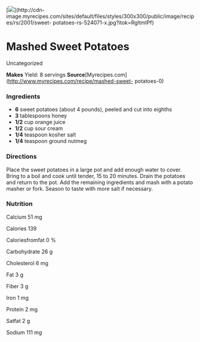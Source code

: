 ﻿

[![](../Images/849c79ac-1470-4608-91e4-d8756261a5be.jpg)](http://cdn-
image.myrecipes.com/sites/default/files/styles/300x300/public/image/recipes/rs/2001/sweet-
potatoes-rs-524071-x.jpg?itok=RgltmIPf)

#  Mashed Sweet Potatoes

Uncategorized

 **Makes** Yield: 8 servings
**Source**[Myrecipes.com](http://www.myrecipes.com/recipe/mashed-sweet-
potatoes-0)

###  Ingredients

  * **6** sweet potatoes (about 4 pounds), peeled and cut into eighths
  *  **3** tablespoons honey
  *  **1/2** cup orange juice
  *  **1/2** cup sour cream
  *  **1/4** teaspoon kosher salt
  *  **1/4** teaspoon ground nutmeg

###  Directions

Place the sweet potatoes in a large pot and add enough water to cover. Bring
to a boil and cook until tender, 15 to 20 minutes. Drain the potatoes and
return to the pot. Add the remaining ingredients and mash with a potato masher
or fork. Season to taste with more salt if necessary.

###  Nutrition

Calcium 51 mg

Calories 139

Caloriesfromfat 0 %

Carbohydrate 26 g

Cholesterol 6 mg

Fat 3 g

Fiber 3 g

Iron 1 mg

Protein 2 mg

Satfat 2 g

Sodium 111 mg

